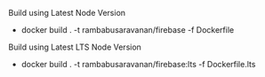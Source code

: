 Build using Latest Node Version
- docker build . -t rambabusaravanan/firebase -f Dockerfile

Build using Latest LTS Node Version
- docker build . -t rambabusaravanan/firebase:lts -f Dockerfile.lts

